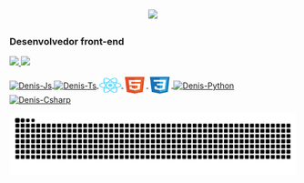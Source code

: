 <h1 align="center">
    <img src="https://readme-typing-svg.herokuapp.com/?font=Righteous&size=35&center=true&vCenter=true&width=700&height=70&duration=4000&lines=Olá!+👋;+Sou+Andre+Murilo+Rodrigues+de+França!;" />
</h1>
<h3>Desenvolvedor front-end</h3>

<div>
  <a href="https://github.com/AndreMuril0"> 
<img height="42%" src="https://github-readme-stats.vercel.app/api?username=AndreMuril0&show_icons=true&theme=dark&include_all_commits=true&count_private=true"/>
  <img height="50%
" src="https://github-readme-stats.vercel.app/api/top-langs/?username=AndreMuril0&layout=compact&langs_count=16&theme=dark"/>
</div>


    
<div style="display: inline_block"><br>
<img align="center" alt="Denis-Js" height="30" width="40" src="https://cdn.jsdelivr.net/gh/devicons/devicon@latest/icons/java/java-original-wordmark.svg">
<img align="center" alt="Denis-Ts" height="30" width="40" src="https://cdn.jsdelivr.net/gh/devicons/devicon@latest/icons/eclipse/eclipse-original.svg">
<img align="center" alt="Denis-React" height="30" width="40" src="https://raw.githubusercontent.com/devicons/devicon/master/icons/react/react-original.svg">
<img align="center" alt="Denis-HTML" height="30" width="40" src="https://raw.githubusercontent.com/devicons/devicon/master/icons/html5/html5-original.svg">
<img align="center" alt="Denis-CSS" height="30" width="40" src="https://raw.githubusercontent.com/devicons/devicon/master/icons/css3/css3-original.svg">
<img align="center" alt="Denis-Python" height="30" width="40" src="https://cdn.jsdelivr.net/gh/devicons/devicon@latest/icons/javascript/javascript-original.svg">
<img align="center" alt="Denis-Csharp" height="30" width="50" src="https://cdn.jsdelivr.net/gh/devicons/devicon@latest/icons/mysql/mysql-plain-wordmark.svg">
</div>

![Snake animation](https://github.com/AndreMuril0/AndreMuril0/blob/output/github-contribution-grid-snake.svg)
